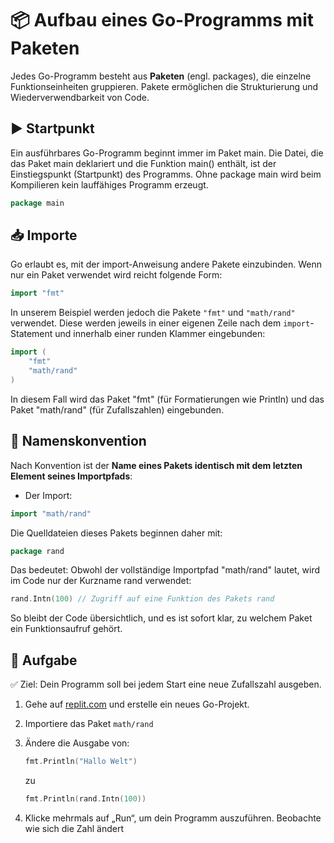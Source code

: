 # 📦 Aufbau eines Go-Programms mit Paketen

Jedes Go-Programm besteht aus **Paketen** (engl. packages), die einzelne Funktionseinheiten gruppieren. Pakete ermöglichen die Strukturierung und Wiederverwendbarkeit von Code.

## ▶️ Startpunkt

Ein ausführbares Go-Programm beginnt immer im Paket main. Die Datei, die das Paket main deklariert und die Funktion main() enthält, ist der Einstiegspunkt (Startpunkt) des Programms. Ohne package main wird beim Kompilieren kein lauffähiges Programm erzeugt. 
```go
package main
```


## 📥 Importe

Go erlaubt es, mit der import-Anweisung andere Pakete einzubinden. Wenn nur ein Paket verwendet wird reicht folgende Form:
```go
import "fmt"
```

In unserem Beispiel werden jedoch die Pakete `"fmt"` und `"math/rand"` verwendet.
Diese werden jeweils in einer eigenen Zeile nach dem `import`-Statement und innerhalb einer runden Klammer eingebunden:
```go
import (
	"fmt"
	"math/rand"
)
```

In diesem Fall wird das Paket "fmt" (für Formatierungen wie Println) und das Paket "math/rand" (für Zufallszahlen) eingebunden.

## 📛 Namenskonvention

Nach Konvention ist der **Name eines Pakets identisch mit dem letzten Element seines Importpfads**:

- Der Import:
```go
import "math/rand"
```

Die Quelldateien dieses Pakets beginnen daher mit:
```go
package rand
```

Das bedeutet: Obwohl der vollständige Importpfad "math/rand" lautet, wird im Code nur der Kurzname rand verwendet:
```go
rand.Intn(100) // Zugriff auf eine Funktion des Pakets rand
```
	
So bleibt der Code übersichtlich, und es ist sofort klar, zu welchem Paket ein Funktionsaufruf gehört.

## 📝 Aufgabe

✅ Ziel: Dein Programm soll bei jedem Start eine neue Zufallszahl ausgeben.

1. Gehe auf [replit.com](https://replit.com) und erstelle ein neues Go-Projekt.
2. Importiere das Paket `math/rand` 
3. Ändere die Ausgabe von:

   ```go
   fmt.Println("Hallo Welt")
	```
	
	zu

   ```go
   fmt.Println(rand.Intn(100))
	```
	
4. Klicke mehrmals auf „Run“, um dein Programm auszuführen. Beobachte wie sich die Zahl ändert